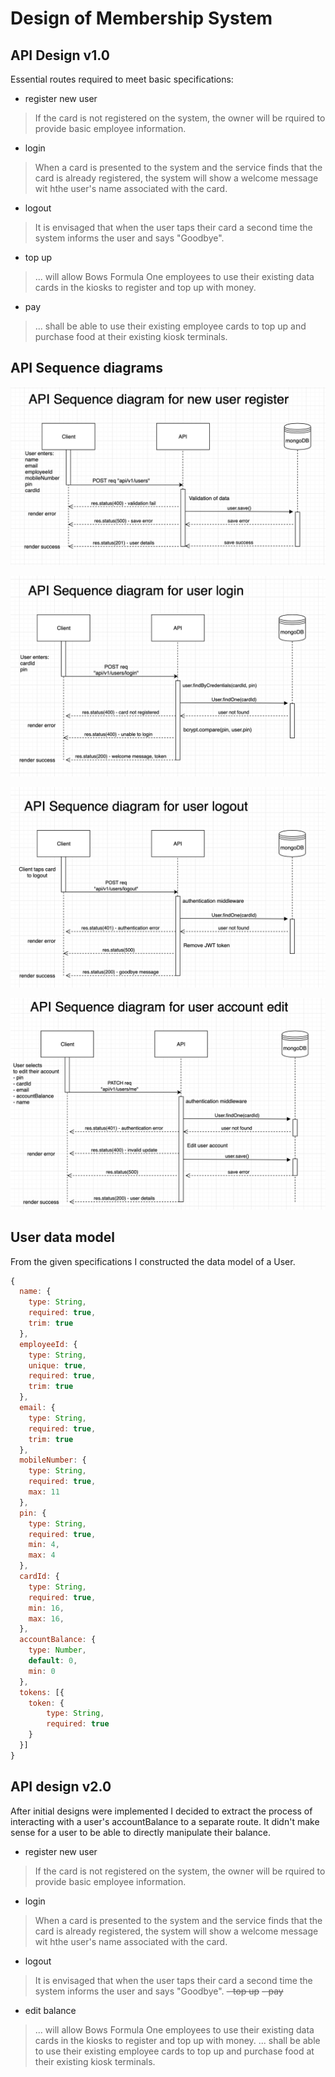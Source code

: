 # Design of Membership System

## API Design v1.0
Essential routes required to meet basic specifications:
- register new user
> If the card is not registered on the system, the owner will be rquired to provide basic employee information.
- login
> When a card is presented to the system and the service finds that the card is already registered,
the system will show a welcome message wit hthe user's name associated with the card.
- logout
> It is envisaged that when the user taps their card a second time the system informs the user and says "Goodbye".
- top up
> ... will allow Bows Formula One employees to use their existing data cards in the kiosks to register and top up with money.
- pay
> ... shall be able to use their existing employee cards to top up and purchase food at their existing kiosk terminals.

## API Sequence diagrams

![](screenshots/register.png)

![](screenshots/login.png)

![](screenshots/logout.png)

![](screenshots/editAccount.png)

## User data model

From the given specifications I constructed the data model of a User.

```javascript
{
  name: {
    type: String,
    required: true,
    trim: true
  },
  employeeId: {
    type: String,
    unique: true,
    required: true,
    trim: true
  },
  email: {
    type: String,
    required: true,
    trim: true
  },
  mobileNumber: {
    type: String,
    required: true,
    max: 11
  },
  pin: {
    type: String,
    required: true,
    min: 4,
    max: 4
  },
  cardId: {
    type: String,
    required: true,
    min: 16,
    max: 16,
  },
  accountBalance: {
    type: Number,
    default: 0,
    min: 0
  },
  tokens: [{
    token: {
        type: String,
        required: true
    }
  }]
}
```

## API design v2.0
After initial designs were implemented I decided to extract the process of interacting with a user's accountBalance to a separate route.
It didn't make sense for a user to be able to directly manipulate their balance.
- register new user
> If the card is not registered on the system, the owner will be rquired to provide basic employee information.
- login
> When a card is presented to the system and the service finds that the card is already registered,
the system will show a welcome message wit hthe user's name associated with the card.
- logout
> It is envisaged that when the user taps their card a second time the system informs the user and says "Goodbye".
~~- top up~~
~~- pay~~
- edit balance
> ... will allow Bows Formula One employees to use their existing data cards in the kiosks to register and top up with money.
> ... shall be able to use their existing employee cards to top up and purchase food at their existing kiosk terminals.